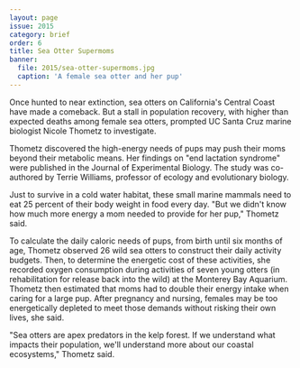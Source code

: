 ```yaml
---
layout: page
issue: 2015
category: brief
order: 6
title: Sea Otter Supermoms
banner:
  file: 2015/sea-otter-supermoms.jpg
  caption: 'A female sea otter and her pup'
---
```


Once hunted to near extinction, sea otters on California's Central Coast have made a comeback. But a stall in population recovery, with higher than expected deaths among female sea otters, prompted UC Santa Cruz  marine biologist Nicole Thometz to investigate.

Thometz discovered the high-energy needs of pups may push their moms beyond their metabolic means. Her findings on "end lactation syndrome" were published in the Journal of Experimental Biology. The study was co-authored by Terrie Williams, professor of ecology and evolutionary biology.

Just to survive in a cold water habitat, these small marine mammals need to eat 25 percent of their body weight in food every day. "But we didn't know how much more energy a mom needed to provide for her pup," Thometz said.

To calculate the daily caloric needs of pups, from birth until six months of age, Thometz observed 26 wild sea otters to construct their daily activity budgets. Then, to determine the energetic cost of these activities, she recorded oxygen consumption during activities of seven young otters (in rehabilitation for release back into the wild) at the Monterey Bay Aquarium. Thometz then estimated that moms had to double their energy intake when caring for a large pup. After pregnancy and nursing, females may be too energetically depleted to meet those demands without risking their own lives, she said.

"Sea otters are apex predators in the kelp forest. If we understand what impacts their population, we'll understand more about our coastal ecosystems," Thometz said.
